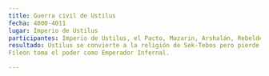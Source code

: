 ```yaml
---
title: Guerra civil de Ustilus
fecha: 4000-4011
lugar: Imperio de Ustilus
participantes: Imperio de Ustilus, el Pacto, Mazarin, Arshalán, Rebeldes temash, Hobgoblins, Iskarianos, Drow, culto de Sek-Tebos, Kratoi
resultado: Ustilus se convierte a la religión de Sek-Tebos pero pierde las provincias de Kratoi, Thalos, Iskaria y la Alianza del Bosque. 
Fileon toma el poder como Emperador Infernal. 

---
```


